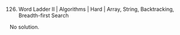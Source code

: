 126. Word Ladder II | Algorithms | Hard | Array, String, Backtracking, Breadth-first Search

No solution.
